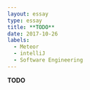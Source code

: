 ```yaml
---
layout: essay
type: essay
title: **TODO**
date: 2017-10-26
labels:
  - Meteor
  - intelliJ
  - Software Engineering
---
```


**TODO**
